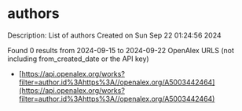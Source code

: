 # authors
Description: List of authors
Created on Sun Sep 22 01:24:56 2024

Found 0 results from 2024-09-15 to 2024-09-22
OpenAlex URLS (not including from_created_date or the API key)
- [https://api.openalex.org/works?filter=author.id%3Ahttps%3A//openalex.org/A5003442464](https://api.openalex.org/works?filter=author.id%3Ahttps%3A//openalex.org/A5003442464)

